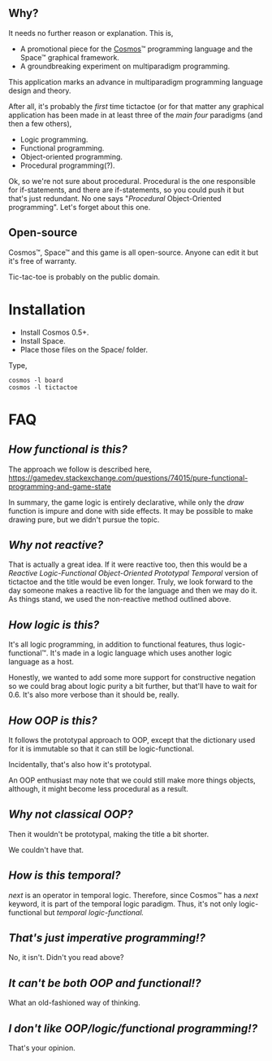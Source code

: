 Why?
--

It needs no further reason or explanation. This is,

- A promotional piece for the [Cosmos](https://cosmos-lang.github.io/)™ programming language and the Space™ graphical framework.
- A groundbreaking experiment on multiparadigm programming.

This application marks an advance in multiparadigm programming language design and theory.

After all, it's probably the _first_ time tictactoe (or for that matter any graphical application has been made in at least three of the _main four_ paradigms (and then a few others),

- Logic programming.
- Functional programming.
- Object-oriented programming.
- Procedural programming(?).

Ok, so we're not sure about procedural. Procedural is the one responsible for if-statements, and there are if-statements, so you could push it but that's just redundant. No one says "_Procedural_ Object-Oriented programming". Let's forget about this one.

Open-source
--

Cosmos™, Space™ and this game is all open-source. Anyone can edit it but it's free of warranty.

Tic-tac-toe is probably on the public domain.

# Installation

- Install Cosmos 0.5+.
- Install Space.
- Place those files on the Space/ folder.

Type,

```
cosmos -l board
cosmos -l tictactoe
```

# FAQ

_How functional is this?_
--

The approach we follow is described here,
https://gamedev.stackexchange.com/questions/74015/pure-functional-programming-and-game-state

In summary, the game logic is entirely declarative, while only the _draw_ function is impure and done with side effects. It may be possible to make drawing pure, but we didn't pursue the topic.

_Why not reactive?_
--

That is actually a great idea. If it were reactive too, then this would be a _Reactive Logic-Functional Object-Oriented Prototypal Temporal_ version of tictactoe and the title would be even longer. Truly, we look forward to the day someone makes a reactive lib for the language and then we may do it. As things stand, we used the non-reactive method outlined above.

_How logic is this?_
--

It's all logic programming, in addition to functional features, thus logic-functional™. It's made in a logic language which uses another logic language as a host.

Honestly, we wanted to add some more support for constructive negation so we could brag about logic purity a bit further, but that'll have to wait for 0.6. It's also more verbose than it should be, really.

_How OOP is this?_
--

It follows the prototypal approach to OOP, except that the dictionary used for it is immutable so that it can still be logic-functional.

Incidentally, that's also how it's prototypal.

An OOP enthusiast may note that we could still make more things objects, although, it might become less procedural as a result.

_Why not classical OOP?_
--

Then it wouldn't be prototypal, making the title a bit shorter.

We couldn't have that.

_How is this temporal?_
--

_next_ is an operator in temporal logic. Therefore, since Cosmos™ has a _next_ keyword, it is part of the temporal logic paradigm. Thus, it's not only logic-functional but _temporal logic-functional._

_That's just imperative programming!?_
--

No, it isn't. Didn't you read above?

_It can't be both OOP and functional!?_
--

What an old-fashioned way of thinking.

_I don't like OOP/logic/functional programming!?_
--

That's your opinion.
